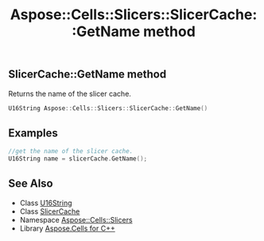 ﻿---
title: Aspose::Cells::Slicers::SlicerCache::GetName method
linktitle: GetName
second_title: Aspose.Cells for C++ API Reference
description: 'Aspose::Cells::Slicers::SlicerCache::GetName method. Returns the name of the slicer cache in C++.'
type: docs
weight: 1000
url: /cpp/aspose.cells.slicers/slicercache/getname/
---
## SlicerCache::GetName method


Returns the name of the slicer cache.

```cpp
U16String Aspose::Cells::Slicers::SlicerCache::GetName()
```


## Examples


```cpp
//get the name of the slicer cache.
U16String name = slicerCache.GetName();
```

## See Also

* Class [U16String](../../../aspose.cells/u16string/)
* Class [SlicerCache](../)
* Namespace [Aspose::Cells::Slicers](../../)
* Library [Aspose.Cells for C++](../../../)
